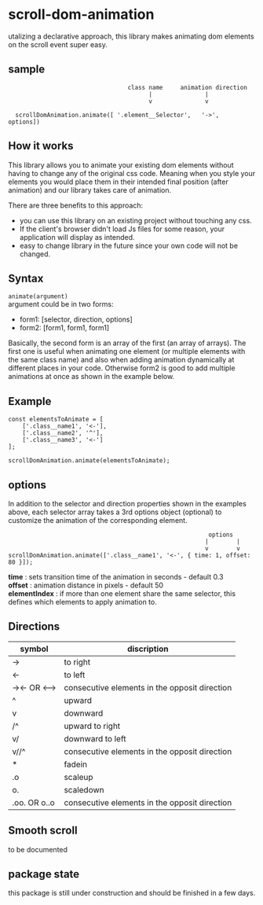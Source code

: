 # scroll-dom-animation
utalizing a declarative approach, this library makes animating dom elements on the scroll event super easy.

## sample

```
                                  class name     animation direction
                                        |               |
                                        v               v
                                  
  scrollDomAnimation.animate([ '.element__Selector',   '->',  options])
```
## How it works
This library allows you to animate your existing dom elements without having to change any of the original css code. Meaning when you style your elements you would place them in their intended final position (after animation) and our library takes care of animation. 

There are three benefits to this approach: 
  * you can use this library on an existing project without touching any css.
  * If the client's browser didn't load Js files for some reason, your application will display as intended. 
  * easy to change library in the future since your own code will not be changed.


## Syntax
` animate(argument) `       
argument could be in two forms:  
  * form1: [selector, direction, options]  
  * form2: [form1, form1, form1] 

Basically, the second form is an array of the first (an array of arrays). The first one is useful when animating one element (or multiple elements with the same class name) and also when adding animation dynamically at different places in your code. Otherwise form2 is good to add multiple animations at once as shown in the example below.

## Example
```
const elementsToAnimate = [
    ['.class__name1', '<-'], 
    ['.class__name2', '^'],
    ['.class__name3', '<-']
];

scrollDomAnimation.animate(elementsToAnimate);
```

## options
In addition to the selector and direction properties shown in the examples above, each selector array takes a 3rd options object (optional) to customize the animation of the corresponding element.

```
                                                         options
                                                        |        |
                                                        v        v
scrollDomAnimation.animate(['.class__name1', '<-', { time: 1, offset: 80 }]);
```

**time** : sets transition time of the animation in seconds - default 0.3  
**offset** : animation distance in pixels - default 50   
**elementIndex** : if more than one element share the same selector, this defines which elements to apply animation to. 

## Directions 
| symbol  |  discription                     |
|---------|----------------------------------|
| ->      | to right                         |
| <-      | to left                          |
| -><- OR <-->  | consecutive elements in the opposit direction |
| ^       | upward                           |
| v       | downward                         |
| /^      | upward to right                  |
| v/      | downward to left                 |
| v//^    | consecutive elements in the opposit direction                |
| *       | fadein                           |
| .o      | scaleup                          |
| o.      | scaledown                        |
| .oo.  OR  o..o   | consecutive elements in the opposit direction |

## Smooth scroll
to be documented

## package state
this package is still under construction and should be finished in a few days.